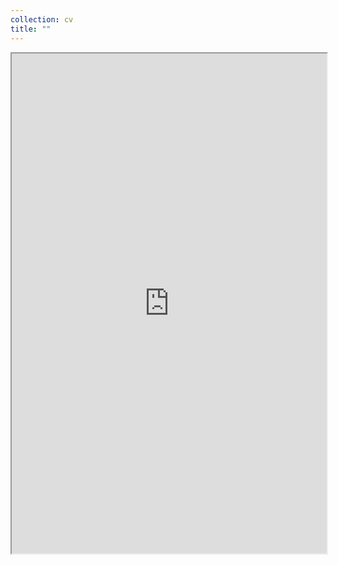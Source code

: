 ```yaml
---
collection: cv
title: ""
---
```

<iframe src="https://zzichao.github.io/files/paper1.pdf" width="100%" height="800rem">
This browser does not support PDFs. Please download the PDF to view it: <a href="/pdf/brain_in_a_vat.pdf">Download PDF</a>
</iframe>
